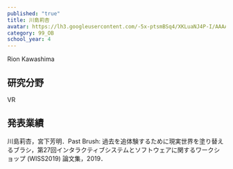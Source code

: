 ```yaml
---
published: "true"
title: 川島莉杏
avatar: https://lh3.googleusercontent.com/-5x-ptsmBSq4/XKLuaNJ4P-I/AAAAAAAANRE/XH4-1UWbBv0I63IyQZKrDA6gPsYcfxZkQCE0YBhgLKqgEAL1OcqwEzQrEPDWPCooFc20hdo_A21eHKFyntV9LJpHvEf8vxrjms0nRWonKDNtK7pNMOeFwA1JnzPkebyVA4VwjvXK5Rz1iUxL6uM3N5Y03FA9f0pBIND6ph-K9x9T0cZ6IaNMyQUTMoML-pdCWNSHWrEmodRiqTqch9tGiFwyf_omc3b4BVvLb2En_w3mg95POtMQlA3nijA2tj_28gTV17BLnKALDG8U0hEY5_-oIgVMZovRPGgtBRKLnpyb2J7bph6aO18j2KQ9xkxIdIxwD3gdqU7vqdzB-YTdZ9sup68NtT_MBjH10mmSwQSVUTKWtnnriGxO2pgdjEfA4_oAf5JfvjyBCTCA3cnJqYIfCsIndx4--uDK_QeKwdTKQUxR7YROi71MInqDbaZts8msa358TOEk75-1Vn3zFgQajUhwcGaJQ-zYQyL7w1Pg4Z-1yMCQUsZHsv3AEvt_yhxRj0M-S5wu7vSIEE8cK_lVBTxOsMsU18iEMeZBinx7BXsQqmou4J9C9LTyC71T_w5et1izA8b0RVyACLr7ab-DUbAQ45jwNoawwNuXTWr8a9AocVpAVObnMOM77lBv3P5fwQMSjAyIV_C6NojEMqai5j2s4oMg4-ckXC9-Fz03NiXsVozY9eFXOshmzriivkSt7WzXgxG_Doi1tHjN_5YxYoFyA6XICxH9X65hF8ACEXcEyPfjLK7hDzpc8yWzuLPOhxvmh6OZMMN_VhfUF/_DSC0341.JPG
category: 99_OB
school_year: 4
---
```

Rion Kawashima

## 研究分野

VR



## 発表業績

川島莉杏，宮下芳明．Past Brush: 過去を追体験するために現実世界を塗り替えるブラシ，第27回インタラクティブシステムとソフトウェアに関するワークショップ (WISS2019) 論文集，2019．